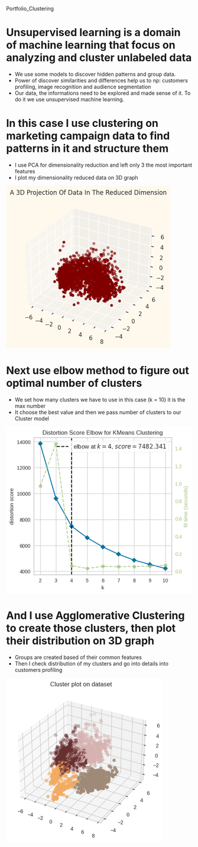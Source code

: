  Portfolio_Clustering

# Unsupervised learning is a domain of machine learning that focus on analyzing and cluster unlabeled data
* We use some models to discover hidden patterns and group data.
* Power of discover similarities and differences help us to np: customers profiling, image recognition and audience segmentation
* Our data, the informations need to be explored and made sense of it. To do it we use unsupervised machine learning.

# In this case I use clustering on marketing campaign data to find patterns in it and structure them
* I use PCA for dimensionality reduction and left only 3 the most important features
* I plot my dimensionality reduced data on 3D graph

![](https://github.com/JakubTabor/Portfolio_Clustering/blob/main/Images/3D_data_projection.png)

# Next use elbow method to figure out optimal number of clusters
* We set how many clusters we have to use in this case (k = 10) it is the max number
* It choose the best value and then we pass number of clusters to our Cluster model

![](https://github.com/JakubTabor/Portfolio_Clustering/blob/main/Images/elbow_method.png)

# And I use Agglomerative Clustering to create those clusters, then plot their distribution on 3D graph
* Groups are created based of their common features
* Then I check distribution of my clusters and go into details into customers profiling

![](https://github.com/JakubTabor/Portfolio_Clustering/blob/main/Images/cluster_plot.png)

